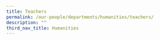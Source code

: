 ```yaml
---
title: Teachers
permalink: /our-people/departments/humanities/teachers/
description: ""
third_nav_title: Humanities
---
```

